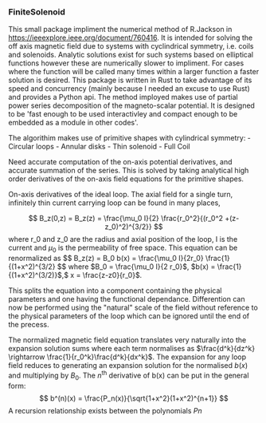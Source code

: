 ### FiniteSolenoid

This small package impliment the numerical method of R.Jackson in https://ieeexplore.ieee.org/document/760416.
It is intended for solving the off axis magnetic field due to systems with cyclindrical symmetry, i.e. coils and solenoids.
Analytic solutions exist for such systems based on elliptical functions however these are numerically slower to impliment. 
For cases where the function will be called many times within a larger function a faster solution is desired.
This package is written in Rust to take advantage of its speed and concurrency (mainly because I needed an excuse to use Rust) and provides a Python api.
The method imployed makes use of partial power series decomposition of the magneto-scalar potential.
It is designed to be 'fast enough to be used interactivley and compact enough to be embedded as a module in other codes'. 

The algorithim makes use of primitive shapes with cylindrical symmetry:
     - Circular loops
     - Annular disks
     - Thin solenoid 
     - Full Coil

Need accurate computation of the on-axis potential derivatives, and accurate summation of the series.
This is solved by taking analytical high order derivatives of the on-axis field equations for the primitive shapes. 

On-axis derivatives of the ideal loop. The axial field for a single turn, infinitely thin current carrying loop can be found in many places,

$$
B_z(0,z) = B_z(z) = \frac{\mu_0 I}{2} \frac{r_0^2}{(r_0^2 +(z-z_0)^2)^{3/2}}
$$
where r_0 and z_0 are the radius and axial position of the loop, I is the current and $\mu_0$ is the permeability of free space. This equation can be renormalized as 
$$
B_z(z) = B_0 b(x) = \frac{\mu_0 I}{2r_0} \frac{1}{(1+x^2)^{3/2}
$$
where $B_0 = \frac{\mu_0 I}{2 r_0}$, $b(x) = \frac{1}{(1+x^2)^(3/2)}$,$ x = \frac{z-z0}{r_0}$.

This splits the equation into a component containing the physical parameters and one having the functional dependance. Differention can now be performed using the "natural" scale of the field without reference to the physical parameters of the loop which can be ignored until the end of the precess. 

The normalized magnetic field equation translates very naturally into the expansion solution sums where each term normalises as $\frac{d^k}{dz^k} \rightarrow \frac{1}{r_0^k}\frac{d^k}{dx^k}$.
The expansion for any loop field reduces to generating an expansion solution for the normalised $b(x)$ and multiplying by $B_0$. 
The $n^{\mathrm{th}}$ derivative of b(x) can be put in the general form:
$$
b^(n)(x) = \frac{P_n(x)}{\sqrt{1+x^2}(1+x^2)^{n+1}}
$$
A recursion relationship exists between the polynomials $Pn$
